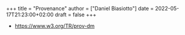 +++
title = "Provenance"
author = ["Daniel Biasiotto"]
date = 2022-05-17T21:23:00+02:00
draft = false
+++

-   <https://www.w3.org/TR/prov-dm>